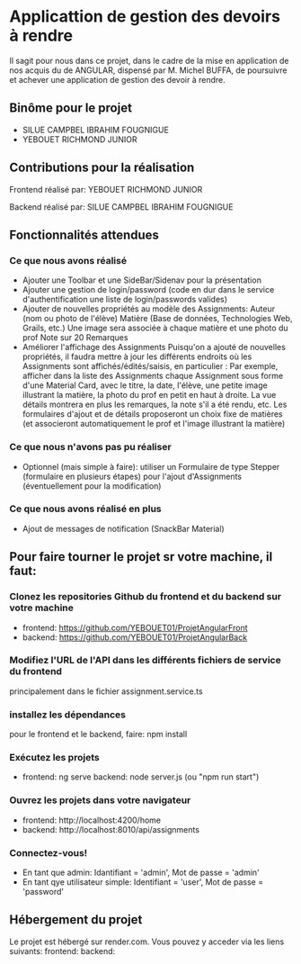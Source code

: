 # Applicattion de gestion des devoirs à rendre
Il sagit pour nous dans ce projet, dans le cadre de la mise en application de nos acquis du de ANGULAR, dispensé par M. Michel BUFFA, de poursuivre et achever une application de gestion des devoir à rendre.


## Binôme pour le projet
- SILUE CAMPBEL IBRAHIM FOUGNIGUE
- YEBOUET RICHMOND JUNIOR

## Contributions pour la réalisation

Frontend réalisé par: YEBOUET RICHMOND JUNIOR

Backend réalisé par: SILUE CAMPBEL IBRAHIM FOUGNIGUE


## Fonctionnalités attendues
### Ce que nous avons réalisé
- Ajouter une Toolbar et une SideBar/Sidenav pour la présentation
- Ajouter une gestion de login/password (code en dur dans le service d'authentification une liste de login/passwords valides)
- Ajouter de nouvelles propriétés au modèle des Assignments:
    Auteur (nom ou photo de l'élève)
    Matière (Base de données, Technologies Web, Grails, etc.)
        Une image sera associée à chaque matière et une photo du prof
    Note sur 20
    Remarques
- Améliorer l'affichage des Assignments
    Puisqu'on a ajouté de nouvelles propriétés, il faudra mettre à jour les différents endroits où les Assignments sont affichés/édités/saisis, en particulier :
        Par exemple, afficher dans la liste des Assignments chaque Assignment sous forme d'une Material Card, avec le titre, la date, l'élève, une petite image illustrant la matière, la photo du prof en petit en haut à droite.
    La vue détails montrera en plus les remarques, la note s'il a été rendu, etc.
    Les formulaires d'ajout et de détails proposeront un choix fixe de matières (et associeront automatiquement le prof et l'image illustrant la matière)

### Ce que nous n'avons pas pu réaliser
- Optionnel (mais simple à faire): utiliser un Formulaire de type Stepper (formulaire en plusieurs étapes) pour l'ajout d'Assignments (éventuellement pour la modification)

### Ce que nous avons réalisé en plus
- Ajout de messages de notification (SnackBar Material)


## Pour faire tourner le projet sr votre machine, il faut:
### Clonez les repositories Github du frontend et du backend sur votre machine
- frontend: https://github.com/YEBOUET01/ProjetAngularFront
- backend: https://github.com/YEBOUET01/ProjetAngularBack

### Modifiez l'URL de l'API dans les différents fichiers de service du frontend
principalement dans le fichier assignment.service.ts

### installez les dépendances
pour le frontend et le backend, faire: npm install

### Exécutez les projets
- frontend: ng serve
backend: node server.js (ou "npm run start")

### Ouvrez les projets dans votre navigateur
- frontend: http://localhost:4200/home
- backend: http://localhost:8010/api/assignments

### Connectez-vous!
- En tant que admin: Idantifiant = 'admin', Mot de passe = 'admin'
- En tant qye utilisateur simple: Identifiant = 'user', Mot de passe = 'password'

## Hébergement du projet
Le projet est hébergé sur render.com. Vous pouvez y acceder via les liens suivants:
frontend:
backend: 
